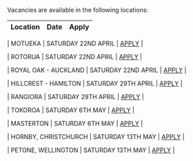Vacancies are available in the following locations:

| Location | Date | Apply |
|---|---|---|

| MOTUEKA | SATURDAY 22ND APRIL | [APPLY](mailto:tfaala@rgis.co.nz?subject=MOTUEKA%20-%20SATURDAY%2022ND%20APRIL) |

| ROTORUA | SATURDAY 22ND APRIL | [APPLY](mailto:tfaala@rgis.co.nz?subject=ROTORUA%20%20-%20SATURDAY%2022ND%20APRIL) |

| ROYAL OAK - AUCKLAND | SATURDAY 22ND APRIL | [APPLY](mailto:tfaala@rgis.co.nz?subject=ROYAL%20OAK%20-%20SATURDAY%2022ND%20APRIL) |
 
| HILLCREST - HAMILTON | SATURDAY 29TH APRIL | [APPLY](mailto:tfaala@rgis.co.nz?subject=HILLCREST%20-%20SATURDAY%2029TH%20APRIL) |

| RANGIORA | SATURDAY 29TH APRIL | [APPLY](mailto:tfaala@rgis.co.nz?subject=RANGIORA%20-%20SATURDAY%2029TH%20APRIL) |

| TOKOROA | SATURDAY 6TH MAY | [APPLY](mailto:tfaala@rgis.co.nz?subject=TOKOROA%20-%20SATURDAY%206TH%20MAY) |

| MASTERTON | SATURDAY 6TH MAY | [APPLY](mailto:tfaala@rgis.co.nz?subject=MASTERTON%20-%20SATURDAY%206TH%20MAY) |

| HORNBY, CHRISTCHURCH | SATURDAY 13TH MAY | [APPLY](mailto:tfaala@rgis.co.nz?subject=HORNBY%20-%20SATURDAY%206TH%20MAY) |

| PETONE, WELLINGTON | SATURDAY 13TH MAY | [APPLY](mailto:tfaala@rgis.co.nz?subject=PETONE%20-%20SATURDAY%2013TH%20MAY) |
